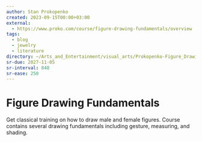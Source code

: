 ```yaml
---
author: Stan Prokopenko
created: 2023-09-15T00:00+03:00
external:
  - https://www.proko.com/course/figure-drawing-fundamentals/overview
tags:
  - blog
  - jewelry
  - literature
directory: ~/Arts_and_Entertainment/visual_arts/Prokopenko-Figure_Drawing_Fundamentals/
sr-due: 2027-11-05
sr-interval: 848
sr-ease: 250
---
```


# Figure Drawing Fundamentals

Get classical training on how to draw male and female figures. Course contains several drawing fundamentals including gesture, measuring, and shading.
